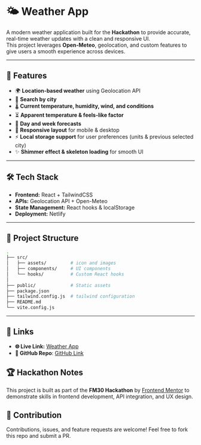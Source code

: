 # 🌤️ Weather App

A modern weather application built for the **Hackathon** to provide accurate, real-time weather updates with a clean and responsive UI.  
This project leverages **Open-Meteo**, geolocation, and custom features to give users a smooth experience across devices.

---

## 🚀 Features

- 🌍 **Location-based weather** using Geolocation API  
- 🔎 **Search by city**  
- 🌡️ **Current temperature, humidity, wind, and conditions**  
- ⏳ **Apparent temperature & feels-like factor**  
- 📅 **Day and week forecasts**  
- 📱 **Responsive layout** for mobile & desktop  
- ⚡ **Local storage support** for user preferences (units & previous selected city)
- ✨ **Shimmer effect & skeleton loading** for smooth UI  

---

## 🛠️ Tech Stack

- **Frontend:** React + TailwindCSS  
- **APIs:** Geolocation API + Open-Meteo  
- **State Management:** React hooks & localStorage  
- **Deployment:**  Netlify

---

## 📂 Project Structure

```bash
.
├── src/
│   ├── assets/         # icon and images
│   ├── components/     # UI components
│   └── hooks/          # Custom React hooks
│   
├── public/             # Static assets
├── package.json
├── tailwind.config.js  # tailwind configuration 
├── README.md
└── vite.config.js

```

---

## 🔗 Links

- **🌐 Live Link:** [Weather App](https://weather-by-ritesh.netlify.app/)
- **📂 GitHub Repo**: [GitHub Link](https://github.com/Riteshpatel-7/weather-app)


## 🏆 Hackathon Notes

This project is built as part of the **FM30 Hackathon** by [Frontend Mentor](https://www.frontendmentor.io/) to demonstrate skills in frontend development, API integration, and UX design.

## 🤝 Contribution

Contributions, issues, and feature requests are welcome!
Feel free to fork this repo and submit a PR.